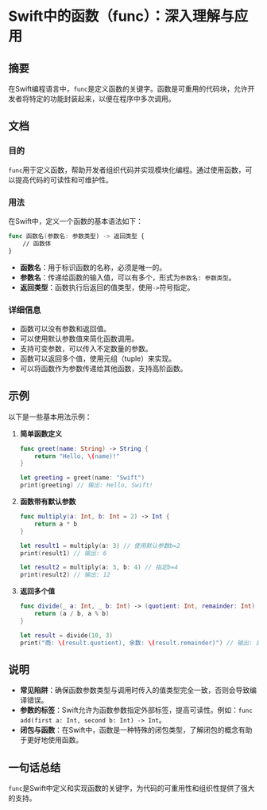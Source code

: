 <!--
Meta Description: # Swift中的函数（func）：深入理解与应用 ## 摘要 在Swift编程语言中，`func`是定义函数的关键字。函数是可重用的代码块，允许开发者将特定的功能封装起来，以便在程序中多次调用。 ## 文档 ### 目的 `func`用于定义函数，帮助开发者组织代码并实现模块化编程。通过使用函数，...
Meta Keywords: int, func, swift, let, print
-->

# Swift中的函数（func）：深入理解与应用

## 摘要
在Swift编程语言中，`func`是定义函数的关键字。函数是可重用的代码块，允许开发者将特定的功能封装起来，以便在程序中多次调用。

## 文档
### 目的
`func`用于定义函数，帮助开发者组织代码并实现模块化编程。通过使用函数，可以提高代码的可读性和可维护性。

### 用法
在Swift中，定义一个函数的基本语法如下：

```swift
func 函数名(参数名: 参数类型) -> 返回类型 {
    // 函数体
}
```

- **函数名**：用于标识函数的名称，必须是唯一的。
- **参数名**：传递给函数的输入值，可以有多个，形式为`参数名: 参数类型`。
- **返回类型**：函数执行后返回的值类型，使用`->`符号指定。

### 详细信息
- 函数可以没有参数和返回值。
- 可以使用默认参数值来简化函数调用。
- 支持可变参数，可以传入不定数量的参数。
- 函数可以返回多个值，使用元组（tuple）来实现。
- 可以将函数作为参数传递给其他函数，支持高阶函数。

## 示例
以下是一些基本用法示例：

1. **简单函数定义**
    ```swift
    func greet(name: String) -> String {
        return "Hello, \(name)!"
    }
    
    let greeting = greet(name: "Swift")
    print(greeting) // 输出: Hello, Swift!
    ```

2. **函数带有默认参数**
    ```swift
    func multiply(a: Int, b: Int = 2) -> Int {
        return a * b
    }
    
    let result1 = multiply(a: 3) // 使用默认参数b=2
    print(result1) // 输出: 6
    
    let result2 = multiply(a: 3, b: 4) // 指定b=4
    print(result2) // 输出: 12
    ```

3. **返回多个值**
    ```swift
    func divide(_ a: Int, _ b: Int) -> (quotient: Int, remainder: Int) {
        return (a / b, a % b)
    }
    
    let result = divide(10, 3)
    print("商: \(result.quotient), 余数: \(result.remainder)") // 输出: 商: 3, 余数: 1
    ```

## 说明
- **常见陷阱**：确保函数参数类型与调用时传入的值类型完全一致，否则会导致编译错误。
- **参数的标签**：Swift允许为函数参数指定外部标签，提高可读性。例如：`func add(first a: Int, second b: Int) -> Int`。
- **闭包与函数**：在Swift中，函数是一种特殊的闭包类型，了解闭包的概念有助于更好地使用函数。

## 一句话总结
`func`是Swift中定义和实现函数的关键字，为代码的可重用性和组织性提供了强大的支持。